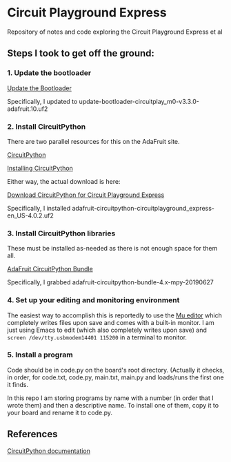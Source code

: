 # Circuit Playground Express
Repository of notes and code exploring the Circuit Playground Express et al

## Steps I took to get off the ground:

### 1. Update the bootloader

[Update the Bootloader](https://learn.adafruit.com/adafruit-circuit-playground-express/updating-the-bootloader)

Specifically, I updated to update-bootloader-circuitplay_m0-v3.3.0-adafruit.10.uf2

### 2. Install CircuitPython

There are two parallel resources for this on the AdaFruit site.

[CircuitPython](https://learn.adafruit.com/adafruit-circuit-playground-express/circuitpython-quickstart)

[Installing CircuitPython](https://learn.adafruit.com/welcome-to-circuitpython/installing-circuitpython)

Either way, the actual download is here:

[Download CircuitPython for Circuit Playground Express](https://circuitpython.org/board/circuitplayground_express/)

Specifically, I installed adafruit-circuitpython-circuitplayground_express-en_US-4.0.2.uf2

### 3. Install CircuitPython libraries

These must be installed as-needed as there is not enough space for them all.

[AdaFruit CircuitPython Bundle](https://github.com/adafruit/Adafruit_CircuitPython_Bundle/releases/tag/20190627)

Specifically, I grabbed adafruit-circuitpython-bundle-4.x-mpy-20190627

### 4. Set up your editing and monitoring environment

The easiest way to accomplish this is reportedly to use the [Mu editor](https://codewith.mu) which completely writes files upon save and comes with a built-in monitor. I am just using Emacs to edit (which also completely writes upon save) and `screen /dev/tty.usbmodem14401 115200` in a terminal to monitor.

### 5. Install a program

Code should be in code.py on the board's root directory. (Actually it checks, in order, for code.txt, code.py, main.txt, main.py and loads/runs the first one it finds.

In this repo I am storing programs by name with a number (in order that I wrote them) and then a descriptive name. To install one of them, copy it to your board and rename it to code.py.

## References

[CircuitPython documentation](https://circuitpython.readthedocs.io/en/3.x/docs)
